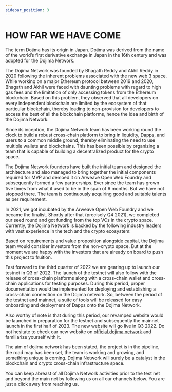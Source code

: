 ```yaml
---
sidebar_position: 3
---
```


# HOW FAR WE HAVE COME

The term Dojima has its origin in Japan. Dojima was derived from the name of the world’s first derivative exchange in Japan in the 16th century and was adopted for the Dojima Network.

The Dojima Network was founded by Bhagath Reddy and Akhil Reddy in 2020 following the inherent problems associated with the new web 3 space. While working on a major Ethereum protocol between 2019 and 2020, Bhagath and Akhil were faced with daunting problems with regard to high gas fees and the limitation of only accessing tokens from the Ethereum blockchain. Based on this problem, they observed that all developers on every independent blockchain are limited by the ecosystem of that particular blockchain, thereby leading to non-provision for developers to access the best of all the blockchain platforms, hence the idea and birth of the Dojima Network.

Since its inception, the Dojima Network team has been working round the clock to build a robust cross-chain platform to bring in liquidity, Dapps, and users to a common middle ground, thereby eliminating the need to use multiple wallets and blockchains. This has been possible by organizing a team that is capable of building a decentralized product for the crypto space.

The Dojima Network founders have built the initial team and designed the architecture and also managed to bring together the initial components required for MVP and demoed it on Arweave Open Web Foundry and subsequently formed a few partnerships. Ever since the team has grown five times from what it used to be in the span of 6 months. But we have not stopped there. The team is continuously acquiring good and suitable talents as per requirement.

In 2021, we got incubated by the Arweave Open Web Foundry and we became the finalist. Shortly after that (precisely Q4 2021), we completed our seed round and got funding from the top VCs in the crypto space. Currently, the Dojima Network is backed by the following industry leaders with vast experience in the tech and the crypto ecosystem:

<!-- add image -->

Based on requirements and value proposition alongside capital, the Dojima team would consider investors from the non-crypto space. But at the moment we are happy with the investors that are already on board to push this project to fruition.

Fast forward to the third quarter of 2022 we are gearing up to launch our testnet in Q3 of 2022. The launch of the testnet will also follow with the release of cross-chain platforms along with a cross-chain wallet and cross-chain applications for testing purposes. During this period, proper documentation would be implemented for deploying and establishing a cross-chain connection on the Dojima network. So, between the period of the testnet and mainnet, a suite of tools will be released for easy onboarding and deployment of Dapps onto the Dojima Network.


 Also worthy of note is that during this period, our revamped website would be launched in preparation for the testnet and subsequently the mainnet launch in the first half of 2023. The new website will go live in Q3 2022. Do not hesitate to check our new website on [official.dojima.network ](official.dojima.network ) and familiarize yourself with it.

 The aim of dojima network has been stated, the project is in the pipeline, the road map has been set, the team is working and growing, and something unique is coming. Dojima Network will surely be a catalyst in the blockchain and crypto cross-chain infrastructure space.

 You can keep abreast of all Dojima Network activities prior to the test net and beyond the main net by following us on all our channels below. You are just a click away from reaching us.
